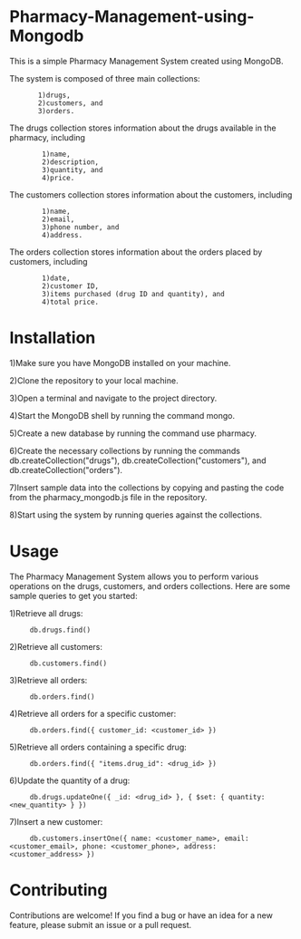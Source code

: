 # Pharmacy-Management-using-Mongodb

This is a simple Pharmacy Management System created using MongoDB. 

The system is composed of three main collections:

           1)drugs, 
           2)customers, and 
           3)orders. 
           
The drugs collection stores information about the drugs available in the pharmacy, including 

            1)name, 
            2)description, 
            3)quantity, and 
            4)price. 
            
The customers collection stores information about the customers, including

            1)name, 
            2)email, 
            3)phone number, and 
            4)address.
             
The orders collection stores information about the orders placed by customers, including

            1)date, 
            2)customer ID, 
            3)items purchased (drug ID and quantity), and 
            4)total price.

# Installation

1)Make sure you have MongoDB installed on your machine.

2)Clone the repository to your local machine.

3)Open a terminal and navigate to the project directory.

4)Start the MongoDB shell by running the command mongo.

5)Create a new database by running the command use pharmacy.

6)Create the necessary collections by running the commands db.createCollection("drugs"), db.createCollection("customers"), and db.createCollection("orders").

7)Insert sample data into the collections by copying and pasting the code from the pharmacy_mongodb.js file in the repository.

8)Start using the system by running queries against the collections.

# Usage

   The Pharmacy Management System allows you to perform various operations on the drugs, customers, and orders collections. Here are some sample queries to get you started:

1)Retrieve all drugs: 

         db.drugs.find()

2)Retrieve all customers: 

         db.customers.find()

3)Retrieve all orders: 

         db.orders.find()

4)Retrieve all orders for a specific customer: 

         db.orders.find({ customer_id: <customer_id> })

5)Retrieve all orders containing a specific drug: 

         db.orders.find({ "items.drug_id": <drug_id> })

6)Update the quantity of a drug: 

         db.drugs.updateOne({ _id: <drug_id> }, { $set: { quantity: <new_quantity> } })

7)Insert a new customer: 

         db.customers.insertOne({ name: <customer_name>, email: <customer_email>, phone: <customer_phone>, address: <customer_address> })

# Contributing

   Contributions are welcome! If you find a bug or have an idea for a new feature, please submit an issue or a pull request.
